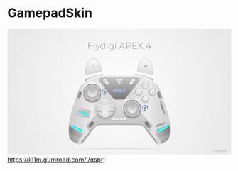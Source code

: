 # GamepadSkin
![Описание картинки](https://github.com/KL1M/GamepadSkin/blob/main/Flydigi%20APEX%204_Cover.png)
https://kl1m.gumroad.com/l/qsprj
